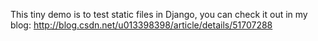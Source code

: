 This tiny demo is to test static files in Django, you can check it out in my blog:
http://blog.csdn.net/u013398398/article/details/51707288

